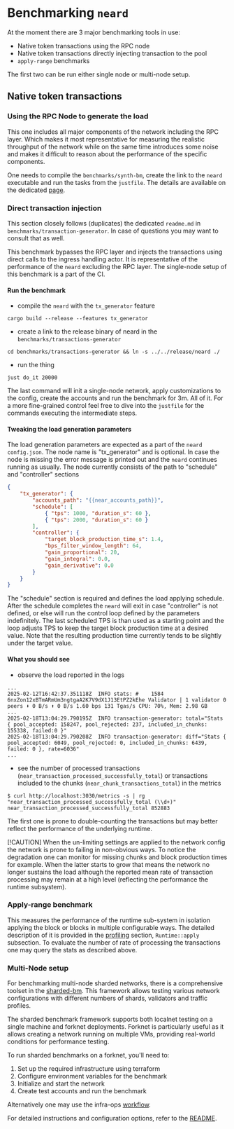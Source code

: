 # Benchmarking `neard`

At the moment there are 3 major benchmarking tools in use: 
- Native token transactions using the RPC node
- Native token transactions directly injecting transaction to the pool
- `apply-range` benchmarks

The first two can be run either single node or multi-node setup.

## Native token transactions

### Using the RPC Node to generate the load
This one includes all major components of the network including the RPC layer.
Which makes it most representative for measuring the realistic throughput of the network while on the same time introduces some noise and makes it difficult to reason about the performance of the specific components.

One needs to compile the `benchmarks/synth-bm`, create the link to the `neard` executable and run the tasks from the `justfile`.
The details are available on the dedicated [page](./benchmarking_synthetic_workloads.md).

### Direct transaction injection
This section closely follows (duplicates) the dedicated `readme.md` in `benchmarks/transaction-generator`.
In case of questions you may want to consult that as well.

This benchmark bypasses the RPC layer and injects the transactions using direct calls to the ingress handling actor.
It is representative of the performance of the `neard` excluding the RPC layer.
The single-node setup of this benchmark is a part of the CI.

#### Run the benchmark
- compile the `neard` with the `tx_generator` feature
```
cargo build --release --features tx_generator
```
- create a link to the release binary of neard in the `benchmarks/transactions-generator`
```
cd benchmarks/transactions-generator && ln -s ../../release/neard ./
```
- run the thing
```
just do_it 20000
```
The last command will init a single-node network, apply customizations to the config, create the accounts and run the benchmark for 3m.
All of it.
For a more fine-grained control feel free to dive into the `justfile` for the commands executing the intermediate steps.

#### Tweaking the load generation parameters
The load generation parameters are expected as a part of the `neard` `config.json`.
The node name is "tx_generator" and is optional. 
In case the node is missing the error message is printed out and the `neard` continues running as usually.
The node currently consists of the path to  "schedule" and "controller" sections
```json
{
	"tx_generator": {
		"accounts_path": "{{near_accounts_path}}",
		"schedule": [
			{ "tps": 1000, "duration_s": 60 },
			{ "tps": 2000, "duration_s": 60 }
		],
		"controller": {
			"target_block_production_time_s": 1.4,
			"bps_filter_window_length": 64,
			"gain_proportional": 20,
			"gain_integral": 0.0,
			"gain_derivative": 0.0
		}
	}
}

```
The "schedule" section is required and defines the load applying schedule. 
After the schedule completes the `neard` will exit in case "controller" is not defined, or else will run the control loop defined by the parameters indefinitely.
The last scheduled TPS is than used as a starting point and the loop adjusts TPS to keep the target block production time at a desired value.
Note that the resulting production time currently tends to be slightly under the target value.

#### What you should see
- observe the load reported in the logs
```
...
2025-02-12T16:42:37.351118Z  INFO stats: #    1584 6nxZon12xBTmARmUm3ngtgaA2K7V9dX1J13EtPZ2kEhe Validator | 1 validator 0 peers ⬇ 0 B/s ⬆ 0 B/s 1.60 bps 131 Tgas/s CPU: 70%, Mem: 2.98 GB
...
2025-02-18T13:04:29.790195Z  INFO transaction-generator: total="Stats { pool_accepted: 158247, pool_rejected: 237, included_in_chunks: 155338, failed:0 }"
2025-02-18T13:04:29.790208Z  INFO transaction-generator: diff="Stats { pool_accepted: 6049, pool_rejected: 0, included_in_chunks: 6439, failed: 0 }, rate=6036"
...
```
- see the number of processed transactions (`near_transaction_processed_successfully_total`) or transactions included to the chunks (`near_chunk_transactions_total`) in the metrics
```
$ curl http://localhost:3030/metrics -s | rg "near_transaction_processed_successfully_total (\\d+)"
near_transaction_processed_successfully_total 852883
```
The first one is prone to double-counting the transactions but may better reflect the performance of the underlying runtime.

[!CAUTION]
When the un-limiting settings are applied to the network config the network is prone to failing in non-obvious ways.
To notice the degradation one can monitor for missing chunks and block production times for example.
When the latter starts to grow that means the network no longer sustains the load although the reported mean rate of transaction processing may remain at a high level (reflecting the performance the runtime subsystem).


### Apply-range benchmark
This measures the performance of the runtime sub-system in isolation applying the block or blocks in multiple configurable ways.
The detailed description of it is provided in the [profiling](./profiling.md) section, `Runtime::apply` subsection.
To evaluate the number of rate of processing the transactions one may query the stats as described above.

### Multi-Node setup
For benchmarking multi-node sharded networks, there is a comprehensive toolset in the [sharded-bm](https://github.com/near/nearcore/blob/master/pytest/tests/mocknet/sharded_bm.py). This framework allows testing various network configurations with different numbers of shards, validators and traffic profiles.

The sharded benchmark framework supports both localnet testing on a single machine and forknet deployments. Forknet is particularly useful as it allows creating a network running on multiple VMs, providing real-world conditions for performance testing.

To run sharded benchmarks on a forknet, you'll need to:
1. Set up the required infrastructure using terraform
2. Configure environment variables for the benchmark
3. Initialize and start the network
4. Create test accounts and run the benchmark

Alternatively one may use the infra-ops [workflow](https://github.com/Near-One/infra-ops/actions/workflows/benchmark.yml).

For detailed instructions and configuration options, refer to the [README](https://github.com/near/nearcore/tree/master/pytest/tests/mocknet/docs/sharded_bm.md).

